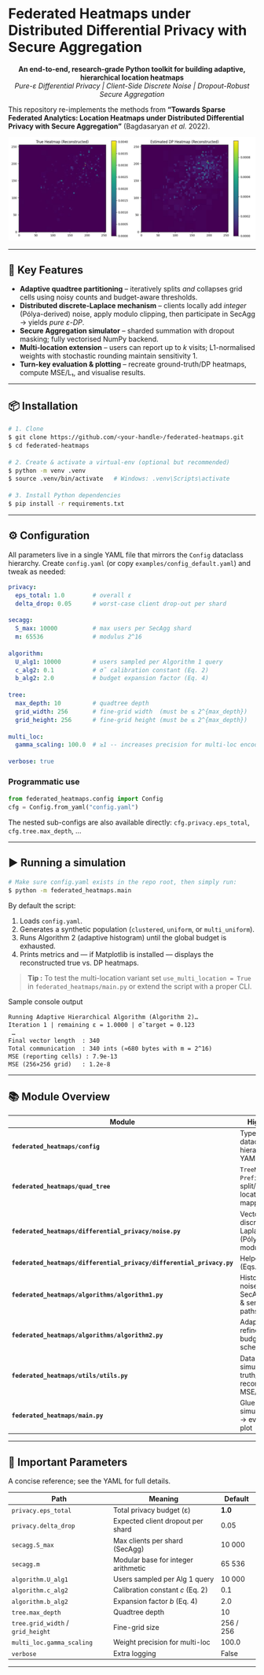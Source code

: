 # Federated Heatmaps under Distributed Differential Privacy with Secure Aggregation

<p align="center">
  <b>An end-to-end, research-grade Python toolkit for building adaptive, hierarchical location heatmaps</b><br>
  <i>Pure-ε Differential Privacy | Client-Side Discrete Noise | Dropout-Robust Secure Aggregation</i>
</p>

This repository re-implements the methods from **“Towards Sparse Federated Analytics: Location Heatmaps under Distributed Differential Privacy with Secure Aggregation”** (Bagdasaryan *et al.* 2022).
      
<div style="text-align: center;">
  <img src="examples/1747381817421.jpg" alt="a" />
</div>
    


---

## 🚀 Key Features

* **Adaptive quadtree partitioning** – iteratively splits *and* collapses grid cells using noisy counts and budget-aware thresholds.
* **Distributed discrete-Laplace mechanism** – clients locally add *integer* (Pólya-derived) noise, apply modulo clipping, then participate in SecAgg → yields *pure ε-DP*.
* **Secure Aggregation simulator** – sharded summation with dropout masking; fully vectorised NumPy backend.
* **Multi-location extension** – users can report up to *k* visits; L1-normalised weights with stochastic rounding maintain sensitivity 1.
* **Turn-key evaluation & plotting** – recreate ground-truth/DP heatmaps, compute MSE/L₁, and visualise results.

---

## 📦 Installation

```bash
# 1. Clone
$ git clone https://github.com/<your-handle>/federated-heatmaps.git
$ cd federated-heatmaps

# 2. Create & activate a virtual-env (optional but recommended)
$ python -m venv .venv
$ source .venv/bin/activate   # Windows: .venv\Scripts\activate

# 3. Install Python dependencies
$ pip install -r requirements.txt
```

---

## ⚙️ Configuration

All parameters live in a single YAML file that mirrors the `Config` dataclass hierarchy.
Create `config.yaml` (or copy `examples/config_default.yaml`) and tweak as needed:

```yaml
privacy:
  eps_total: 1.0        # overall ε
  delta_drop: 0.05      # worst-case client drop-out per shard

secagg:
  S_max: 10000          # max users per SecAgg shard
  m: 65536              # modulus 2^16

algorithm:
  U_alg1: 10000         # users sampled per Algorithm 1 query
  c_alg2: 0.1           # σ̃ calibration constant (Eq. 2)
  b_alg2: 2.0           # budget expansion factor (Eq. 4)

tree:
  max_depth: 10         # quadtree depth
  grid_width: 256       # fine-grid width  (must be ≤ 2^{max_depth})
  grid_height: 256      # fine-grid height (must be ≤ 2^{max_depth})

multi_loc:
  gamma_scaling: 100.0  # ≥1 -- increases precision for multi-loc encoding

verbose: true
```

### Programmatic use

```python
from federated_heatmaps.config import Config
cfg = Config.from_yaml("config.yaml")
```

The nested sub-configs are also available directly: `cfg.privacy.eps_total`, `cfg.tree.max_depth`, …

---

## ▶️ Running a simulation

```bash
# Make sure config.yaml exists in the repo root, then simply run:
$ python -m federated_heatmaps.main
```

By default the script:

1. Loads `config.yaml`.
2. Generates a synthetic population (`clustered`, `uniform`, or `multi_uniform`).
3. Runs Algorithm 2 (adaptive histogram) until the global budget is exhausted.
4. Prints metrics and — if Matplotlib is installed — displays the reconstructed true vs. DP heatmaps.

> **Tip :** To test the multi-location variant set `use_multi_location = True` in `federated_heatmaps/main.py` or extend the script with a proper CLI.

Sample console output

```
Running Adaptive Hierarchical Algorithm (Algorithm 2)…
Iteration 1 | remaining ε = 1.0000 | σ̃ target = 0.123
 …
Final vector length  : 340
Total communication  : 340 ints (≈680 bytes with m = 2^16)
MSE (reporting cells) : 7.9e-13
MSE (256×256 grid)   : 1.2e-8
```

---

## 📚 Module Overview

| Module                                                                | Highlights                                                      |
| --------------------------------------------------------------------- | --------------------------------------------------------------- |
| **`federated_heatmaps/config`**                                       | Typed dataclass hierarchy + YAML IO                             |
| **`federated_heatmaps/quad_tree`**                                    | `TreeNode`, `PrefixTree`; split/collapse, location→cell mapping |
| **`federated_heatmaps/differential_privacy/noise.py`**                | Vectorised discrete-Laplace (Pólya) & modulo clip               |
| **`federated_heatmaps/differential_privacy/differential_privacy.py`** | Helper maths (Eqs. 1–4)                                         |
| **`federated_heatmaps/algorithms/algorithm1.py`**                     | Histogram with noise + SecAgg (client & server paths)           |
| **`federated_heatmaps/algorithms/algorithm2.py`**                     | Adaptive tree refinement, budget scheduler                      |
| **`federated_heatmaps/utils/utils.py`**                               | Data simulation, truth/DP reconstruction, MSE/L₁                |
| **`federated_heatmaps/main.py`**                                      | Glue script: simulate → run → evaluate → plot                   |

---

## 🎯 Important Parameters

A concise reference; see the YAML for full details.

| Path                              | Meaning                             | Default   |
| --------------------------------- | ----------------------------------- | --------- |
| `privacy.eps_total`               | Total privacy budget (ε)            | **1.0**   |
| `privacy.delta_drop`              | Expected client dropout per shard   | 0.05      |
| `secagg.S_max`                    | Max clients per shard (SecAgg)      | 10 000    |
| `secagg.m`                        | Modular base for integer arithmetic | 65 536    |
| `algorithm.U_alg1`                | Users sampled per Alg 1 query       | 10 000    |
| `algorithm.c_alg2`                | Calibration constant *c* (Eq. 2)    | 0.1       |
| `algorithm.b_alg2`                | Expansion factor *b* (Eq. 4)        | 2.0       |
| `tree.max_depth`                  | Quadtree depth                      | 10        |
| `tree.grid_width` / `grid_height` | Fine-grid size                      | 256 / 256 |
| `multi_loc.gamma_scaling`         | Weight precision for multi-loc      | 100.0     |
| `verbose`                         | Extra logging                       | False     |

---
